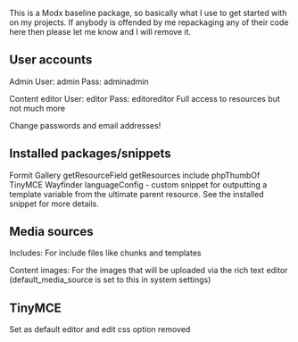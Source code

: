 This is a Modx baseline package, so basically what I use to get started with on my projects. If anybody is offended by me repackaging any of their code here then please let me know and I will remove it.


User accounts
---------------
Admin
User: admin
Pass: adminadmin

Content editor
User: editor
Pass: editoreditor
Full access to resources but not much more

Change passwords and email addresses!


Installed packages/snippets
--------------------
Formit
Gallery
getResourceField
getResources
include
phpThumbOf
TinyMCE
Wayfinder
languageConfig - custom snippet for outputting a template variable from the ultimate parent resource. See the installed snippet for more details.


Media sources
--------------
Includes:
For include files like chunks and templates

Content images:
For the images that will be uploaded via the rich text editor (default_media_source is set to this in system settings)


TinyMCE
---------
Set as default editor and edit css option removed